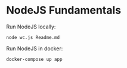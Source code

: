# NodeJS Fundamentals

Run NodeJS locally:

    node wc.js Readme.md
    
Run NodeJS in docker:

    docker-compose up app
    

